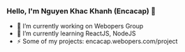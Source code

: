 ### Hello, I'm Nguyen Khac Khanh (Encacap) 👋
- 🔭 I’m currently working on Webopers Group
- 🌱 I’m currently learning ReactJS, NodeJS
- ⚡ Some of my projects: encacap.webopers.com/project

<!--
**encacap/encacap** is a ✨ _special_ ✨ repository because its `README.md` (this file) appears on your GitHub profile.

Here are some ideas to get you started:

- 🔭 I’m currently working on ...
- 🌱 I’m currently learning ...
- 👯 I’m looking to collaborate on ...
- 🤔 I’m looking for help with ...
- 💬 Ask me about ...
- 📫 How to reach me: ...
- 😄 Pronouns: ...
- ⚡ Fun fact: ...
 -->
